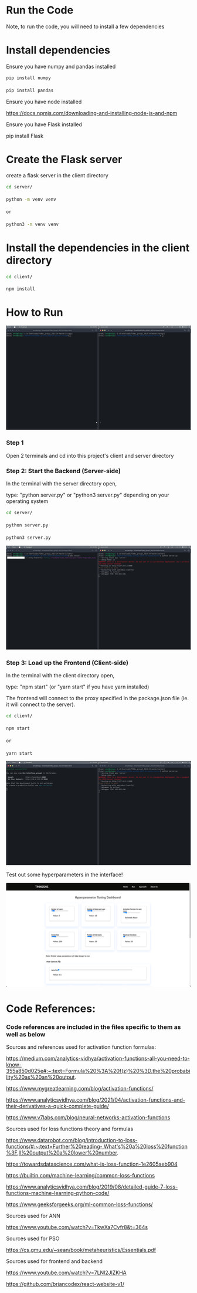 # Run the Code

Note, to run the code, you will need to install a few dependencies

# Install dependencies

Ensure you have numpy and pandas installed

```bash
pip install numpy

pip install pandas
```

Ensure you have node installed

https://docs.npmjs.com/downloading-and-installing-node-js-and-npm

Ensure you have Flask installed

pip install Flask

# Create the Flask server

create a flask server in the client directory

```bash
cd server/

python -m venv venv

or

python3 -m venv venv
```

# Install the dependencies in the client directory

```bash
cd client/

npm install
```

# How to Run

![Alt text](image.png)

### Step 1

Open 2 terminals and cd into this project's client and server directory

### Step 2: Start the Backend (Server-side)

In the terminal with the server directory open,

type: "python server.py" or "python3 server.py" depending on your operating system

```bash
cd server/

python server.py

python3 server.py
```

![Alt text](image-1.png)

### Step 3: Load up the Frontend (Client-side)

In the terminal with the client directory open,

type: "npm start" (or "yarn start" if you have yarn installed)

The frontend will connect to the proxy specified in the package.json file (ie. it will connect to the server).

```bash
cd client/

npm start

or

yarn start

```

![Alt text](image-2.png)

Test out some hyperparameters in the interface!

![Alt text](image-3.png)

# Code References:

### Code references are included in the files specific to them as well as below

Sources and references used for activation function formulas:

https://medium.com/analytics-vidhya/activation-functions-all-you-need-to-know-355a850d025e#:~:text=Formula%20%3A%20f(z)%20%3D,the%20probability%20as%20an%20output.

https://www.mygreatlearning.com/blog/activation-functions/

https://www.analyticsvidhya.com/blog/2021/04/activation-functions-and-their-derivatives-a-quick-complete-guide/

https://www.v7labs.com/blog/neural-networks-activation-functions

Sources used for loss functions theory and formulas

https://www.datarobot.com/blog/introduction-to-loss-functions/#:~:text=Further%20reading-,What's%20a%20loss%20function%3F,ll%20output%20a%20lower%20number.

https://towardsdatascience.com/what-is-loss-function-1e2605aeb904

https://builtin.com/machine-learning/common-loss-functions

https://www.analyticsvidhya.com/blog/2019/08/detailed-guide-7-loss-functions-machine-learning-python-code/

https://www.geeksforgeeks.org/ml-common-loss-functions/

Sources used for ANN

https://www.youtube.com/watch?v=TkwXa7Cvfr8&t=364s

Sources used for PSO

https://cs.gmu.edu/~sean/book/metaheuristics/Essentials.pdf

Sources used for frontend and backend

https://www.youtube.com/watch?v=7LNl2JlZKHA

https://github.com/briancodex/react-website-v1/
